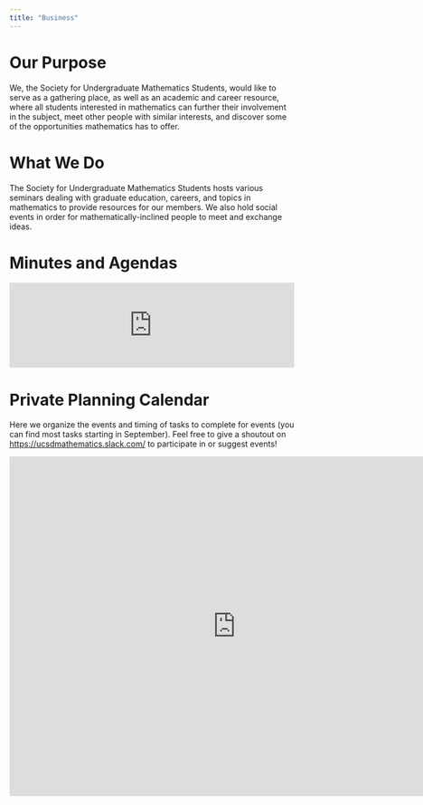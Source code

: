 ```yaml
---
title: "Business"
---
```


# Our Purpose
We, the Society for Undergraduate Mathematics Students, would like to serve as a gathering place, as well as an academic and career resource, where all students interested in mathematics can further their involvement in the subject, meet other people with similar interests, and discover some of the opportunities mathematics has to offer.

# What We Do
The Society for Undergraduate Mathematics Students hosts various seminars dealing with graduate education, careers, and topics in mathematics to provide resources for our members. We also hold social events in order for mathematically-inclined people to meet and exchange ideas.

# Minutes and Agendas
<iframe src="https://drive.google.com/embeddedfolderview?id=0BwCPreoqG6_cem1vTTlFaGZRbVE#list" style="width:100%; height:150px; border:0;"></iframe>

# Private Planning Calendar
Here we organize the events and timing of tasks to complete for events (you can find most tasks starting in September). Feel free to give a shoutout on
<a href="https://ucsdmathematics.slack.com/">https://ucsdmathematics.slack.com/</a> to participate in or suggest events!

<iframe src="https://calendar.google.com/calendar/embed?src=gb14smolcj03842int7jmrm43c%40group.calendar.google.com" style="border: 0" width="800" height="600" frameborder="0" scrolling="no"></iframe>
